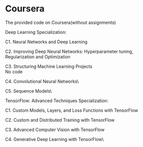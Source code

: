 # Coursera

The provided code on Coursera(without assignments)

Deep Learning Specialization:

C1. Neural Networks and Deep Learning

C2. Improving Deep Neural Networks: Hyperparameter tuning, Regularization and Optimization

C3. Structuring Machine Learning Projects\
No code

C4. Convolutional Neural Networks\

C5. Sequence Models\

TensorFlow: Advanced Techniques Specialization:

C1. Custom Models, Layers, and Loss Functions with TensorFlow

C2. Custom and Distributed Training with TensorFlow

C3. Advanced Computer Vision with TensorFlow

C4. Generative Deep Learning with TensorFlow\

